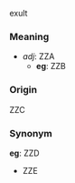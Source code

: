exult
### Meaning
+ _adj_: ZZA
    + __eg__: ZZB

### Origin

ZZC

### Synonym

__eg__: ZZD

+ ZZE


